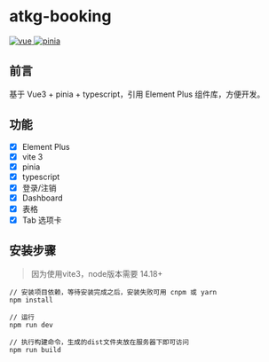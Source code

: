 # atkg-booking

<a href="https://github.com/vuejs/vue">
  <img src="https://img.shields.io/badge/vue-3.1.2-brightgreen.svg" alt="vue">
</a>
<a href="https://github.com/vuejs/pinia">
  <img src="https://img.shields.io/badge/pinia-2.0.14-brightgreen.svg" alt="pinia">
</a>

## 前言
基于 Vue3 + pinia + typescript，引用 Element Plus 组件库，方便开发。

## 功能

-   [x] Element Plus
-   [x] vite 3
-   [x] pinia
-   [x] typescript
-   [x] 登录/注销
-   [x] Dashboard
-   [x] 表格
-   [x] Tab 选项卡

## 安装步骤
> 因为使用vite3，node版本需要 14.18+

```
// 安装项目依赖，等待安装完成之后，安装失败可用 cnpm 或 yarn
npm install

// 运行
npm run dev

// 执行构建命令，生成的dist文件夹放在服务器下即可访问
npm run build
```
